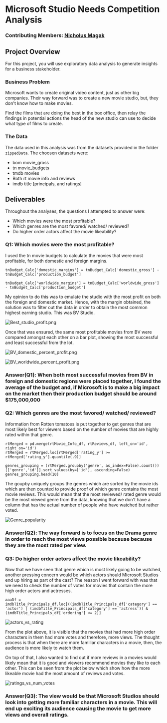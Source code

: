 # Microsoft Studio Needs Competition Analysis

### Contributing Members: [Nicholus Magak](NicholusMagak:nicholusmagak@gmail.com)

## Project Overview

For this project, you will use exploratory data analysis to generate insights for a business stakeholder.

### Business Problem

Microsoft wants to create original video content, just as other big companies.
Their way forward was to create a new movie studio, but, they don't know how to make movies.

Find the films that are doing the best in the box office, then relay the findings in potential actions the head of the new studio can use to decide what type of films to create.

### The Data

The data used in this analysis was from the datasets provided in the folder `zippedData`. The choosen datasets were:
- bom movie_gross
- tn movie_budgets
- tmdb movies
- Both rt movie info and reviews
- imdb title [principals, and ratings]

## Deliverables

Throughout the analyses, the questions I attempted to answer were:
- Which movies were the most profitable?
- Which genres are the most favored/ watched/ reviewed?
- Do higher order actors affect the movie likeability?

### Q1: Which movies were the most profitable?
I used the tn movie budgets to calculate the movies that were most profitable, for both domestic and foreign margins.

    tnBudget_Calc['domestic_margins'] = tnBudget_Calc['domestic_gross'] - tnBudget_Calc['production_budget']

    tnBudget_Calc['worldwide_margins'] = tnBudget_Calc['worldwide_gross'] - tnBudget_Calc['production_budget']

My opinion to do this was to emulate the studio with the most profit on both the foreign and domestic market. Hence, with the margin obtained, the solution was to filter out the data in order to obtain the most common highest earning studio.
This was BV Studio.

![Best_studio_profit.png](./images/Best_studio_profit.png)

Once that was ensured, the same most profitable movies from BV were compared amongst each other on a bar plot, showing the most successful and least successful from the lot.

![BV_domestic_percent_profit.png](./images/BV_domestic_percent_profit_2.png)

![BV_worldwide_percent_profit.png](./images/BV_worldwide_percent_profit_2.png)

### Answer(Q1): When both most successful movies from BV in foreign and domestic regions were placed together, I found the average of the budget and, if Microsoft is to make a big impact on the market then their production budget should be around $175,000,000


### Q2: Which genres are the most favored/ watched/ reviewed?
Information from Rotten tomatoes is put together to get genres that are most likely best for viewers based on the number of movies that are highly rated within that genre.

    rtMerged = pd.merge(rtMovie_Info_df, rtReviews_df, left_on='id', right_on='id')
    rtMerged = rtMerged.loc[rtMerged['rating_y'] >= rtMerged['rating_y'].quantile(.9)]

    genres_grouping = (rtMerged.groupby('genre', as_index=False).count())[['genre','id']].sort_values(by=['id'], ascending=False)
    genres_grouping.head(10)

The goupby uniquely groups the genres which are sorted by the movie ids which are then counted to provide proof of which genre contains the most movie reviews. This would mean that the most reviewed/ rated genre would be the most viewed genre from the data, knowing that we don't have a column that has the actual number of people who have watched but rather voted.

![Genre_popularity](./images/Genre_popularity_2.png)

### Answer(Q2): The way forward is to focus on the Drama genre in order to reach the most views possible because because they are the most rated per view.

### Q3: Do higher order actors affect the movie likeability?
Now that we have seen that genre which is most likely going to be watched, another pressing concern would be which actors should Microsoft Studios end up hiring as part of the cast? The reason I went forward with was that we need to check the number of votes for movies that contain the more high order actors and actresses.

    aaaDf = imdbTitle_Principals_df.loc[((imdbTitle_Principals_df['category'] == 'actor') | (imdbTitle_Principals_df['category'] == 'actress')) & (imdbTitle_Principals_df['ordering'] <= 2)]

![actors_vs_rating](./images/actors_vs_rating_2.png)

From the plot above, it is visible that the movies that had more high order characters in them had more votes and therefore, more views. The thought process is that when there are more familiar characters in a movie, then, the audience is more likely to watch them.

On top of that, I also wanted to find out if more reviews in a movies would likely mean that it is good and viewers recommend movies they like to each other. This can be seen from the plot below which show how the more likeable movie had the most amount of reviews and votes.

![ratings_vs_num_votes](./images/ratings_vs_num_votes_2.png)


### Answer(Q3): The view would be that Microsoft Studios should look into getting more familiar characters in a movie. This will end up exciting its audience causing the movie to get more views and overall ratings.

